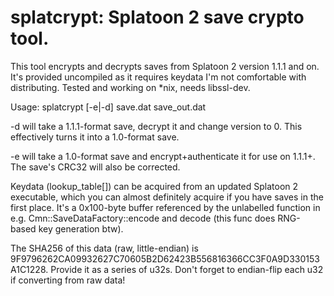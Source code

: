 # splatcrypt: Splatoon 2 save crypto tool.
This tool encrypts and decrypts saves from Splatoon 2 version 1.1.1 and on. It's provided uncompiled as it requires keydata I'm not comfortable with distributing. Tested and working on \*nix, needs libssl-dev.


Usage: splatcrypt [-e|-d] save.dat save_out.dat

-d will take a 1.1.1-format save, decrypt it and change version to 0. This effectively turns it into a 1.0-format save.

-e will take a 1.0-format save and encrypt+authenticate it for use on 1.1.1+. The save's CRC32 will also be corrected.


Keydata (lookup_table[]) can be acquired from an updated Splatoon 2 executable, which you can almost definitely acquire if you have saves in the first place. It's a 0x100-byte buffer referenced by the unlabelled function in e.g. Cmn::SaveDataFactory::encode and decode (this func does RNG-based key generation btw). 

The SHA256 of this data (raw, little-endian) is 9F9796262CA09932627C70605B2D62423B556816366CC3F0A9D330153A1C1228. Provide it as a series of u32s. Don't forget to endian-flip each u32 if converting from raw data!
